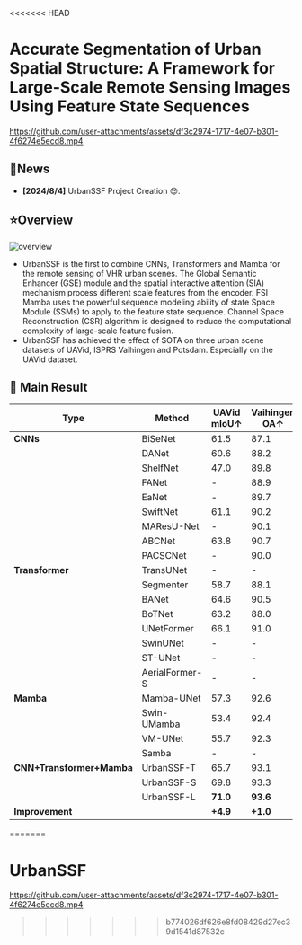 <<<<<<< HEAD
# Accurate Segmentation of Urban Spatial Structure: A Framework for Large-Scale Remote Sensing Images Using Feature State Sequences

https://github.com/user-attachments/assets/df3c2974-1717-4e07-b301-4f6274e5ecd8.mp4

## :newspaper:News

- **[2024/8/4]** UrbanSSF Project Creation :sunglasses:. 

## :star:Overview

![overview](./assets/urbanssf.jpg)
- UrbanSSF is the first to combine CNNs, Transformers and Mamba for the remote sensing of VHR urban scenes. The Global Semantic Enhancer (GSE) module and the spatial interactive attention (SIA) mechanism process different scale features from the encoder. FSI Mamba uses the powerful sequence modeling ability of state Space Module (SSMs) to apply to the feature state sequence. Channel Space Reconstruction (CSR) algorithm is designed to reduce the computational complexity of large-scale feature fusion.
- UrbanSSF has achieved the effect of SOTA on three urban scene datasets of UAVid, ISPRS Vaihingen and Potsdam. Especially on the UAVid dataset.

## :bookmark_tabs: Main Result

| **Type**                  | **Method**     | **UAVid mIoU↑** | **Vaihingen OA↑** | **Vaihingen mF1↑** | **Vaihingen mIoU↑** | **Potsdam OA↑** | **Potsdam mF1↑** | **Potsdam mIoU↑** |
| ------------------------- | -------------- | --------------- | ----------------- | ------------------ | ------------------- | --------------- | ---------------- | ----------------- |
| **CNNs**                  | BiSeNet        | 61.5            | 87.1              | 84.3               | 75.8                | 88.2            | 89.8             | 81.7              |
|                           | DANet          | 60.6            | 88.2              | 79.6               | 69.4                | 89.1            | 88.9             | 80.3              |
|                           | ShelfNet       | 47.0            | 89.8              | 87.5               | 78.3                | 89.9            | 91.3             | 84.4              |
|                           | FANet          | -               | 88.9              | 85.4               | 75.6                | 89.8            | 91.3             | 84.2              |
|                           | EaNet          | -               | 89.7              | 87.7               | 78.7                | 88.7            | 90.6             | 83.4              |
|                           | SwiftNet       | 61.1            | 90.2              | 88.3               | 79.6                | 89.3            | 91.0             | 83.8              |
|                           | MAResU-Net     | -               | 90.1              | 87.7               | 78.6                | 89.0            | 90.5             | 83.9              |
|                           | ABCNet         | 63.8            | 90.7              | 89.5               | 81.3                | 90.7            | 91.9             | 85.2              |
|                           | PACSCNet       | -               | 90.0              | -                  | 82.3                | 85.2            | -                | 76.0              |
| **Transformer**           | TransUNet      | -               | -                 | 79.9               | 67.1                | -               | 85.4             | 75.0              |
|                           | Segmenter      | 58.7            | 88.1              | 84.1               | 73.6                | 88.7            | 89.2             | 80.7              |
|                           | BANet          | 64.6            | 90.5              | 89.6               | 81.4                | 91.0            | 92.5         | 86.3          |
|                           | BoTNet         | 63.2            | 88.0              | 84.8               | 74.3                | -               | -                | -                 |
|                           | UNetFormer     | 66.1        | 91.0              | 90.4           | 82.7            | 90.8            | 92.0             | 85.3              |
|                           | SwinUNet       | -               | -                 | 72.0               | 58.0                | -               | 78.8             | 65.5              |
|                           | ST-UNet        | -               | -                 | 82.2               | 70.2                | -               | 86.1             | 76.0              |
|                           | AerialFormer-S | -               | -                 | -                  | -                   | 91.3        | 87.2             | 79.3              |
| **Mamba**                 | Mamba-UNet     | 57.3            | 92.6          | 89.7               | 81.6                | 88.9            | 90.1             | 82.3              |
|                           | Swin-UMamba    | 53.4            | 92.4              | 89.4               | 81.3                | 89.1            | 90.4             | 82.7              |
|                           | VM-UNet        | 55.7            | 92.3              | 88.3               | 79.6                | 88.2            | 89.3             | 80.9              |
|                           | Samba          | -               | -                 | -                  | 73.6                | -               | -                | 82.3              |
| **CNN+Transformer+Mamba** | UrbanSSF-T     | 65.7            | 93.1              | 90.7               | 83.3                | 90.9            | 92.0             | 85.4              |
|                           | UrbanSSF-S     | 69.8            | 93.3              | 91.4               | 84.5               | 91.7   | 92.9    | 86.9     |
|                           | UrbanSSF-L     | **71.0**        | **93.6**          | **91.7**           | **85.0**            | **92.2**  | **93.3**   | **87.6**    |
| **Improvement**           |                | **+4.9**        | **+1.0**          | **+1.3**           | **+2.3**            | **+0.9**        | **+0.8**         | **+1.3**          |

=======
# UrbanSSF
https://github.com/user-attachments/assets/df3c2974-1717-4e07-b301-4f6274e5ecd8.mp4
>>>>>>> b774026df626e8fd08429d27ec39d1541d87532c
